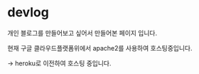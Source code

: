 # devlog
개인 블로그를 만들어보고 싶어서 만들어본 페이지 입니다.

현재 구글 클라우드플랫폼위에서
apache2를 사용하여 호스팅중입니다.

-> heroku로 이전하여 호스팅 중입니다.

